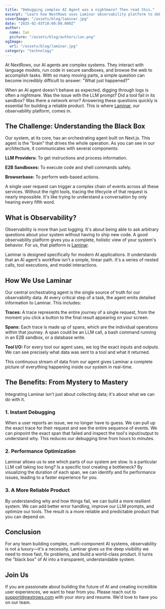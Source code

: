 ```yaml
---
title: "Debugging complex AI Agent was a nightmare? Then read this."
excerpt: "Learn how NextRows uses Laminar observability platform to debug complex AI agents, turning black-box systems into transparent, understandable architectures."
coverImage: "/assets/blog/laminar.jpg"
date: "2025-02-03T10:00:00.000Z"
author:
  name: Ian
  picture: "/assets/blog/authors/ian.png"
ogImage:
  url: "/assets/blog/laminar.jpg"
category: "technology"
---
```


At NextRows, our AI agents are complex systems. They interact with language models, run code in secure sandboxes, and browse the web to accomplish tasks. With so many moving parts, a simple question can become incredibly difficult to answer: "What just happened?"

When an AI agent doesn't behave as expected, digging through logs is often a nightmare. Was the issue with the LLM prompt? Did a tool fail in its sandbox? Was there a network error? Answering these questions quickly is essential for building a reliable product. This is where [Laminar](https://www.lamin.ar), our observability platform, comes in.

## The Challenge: Understanding the Black Box

Our system, at its core, has an orchestrating agent built on Next.js. This agent is the "brain" that drives the whole operation. As you can see in our architecture, it communicates with several components:

**LLM Providers:** To get instructions and process information.

**E2B Sandboxes:** To execute code and shell commands safely.

**Browserbase:** To perform web-based actions.

A single user request can trigger a complex chain of events across all these services. Without the right tools, tracing the lifecycle of that request is nearly impossible. It's like trying to understand a conversation by only hearing every fifth word.

## What is Observability?

Observability is more than just logging. It's about being able to ask arbitrary questions about your system without having to ship new code. A good observability platform gives you a complete, holistic view of your system's behavior. For us, that platform is [Laminar](https://www.lamin.ar).

Laminar is designed specifically for modern AI applications. It understands that an AI agent's workflow isn't a simple, linear path. It's a series of nested calls, tool executions, and model interactions.

## How We Use Laminar

Our central orchestrating agent is the single source of truth for our observability data. At every critical step of a task, the agent emits detailed information to Laminar. This includes:

**Traces:** A trace represents the entire journey of a single request, from the moment you click a button to the final result appearing on your screen.

**Spans:** Each trace is made up of spans, which are the individual operations within that journey. A span could be an LLM call, a bash command running in an E2B sandbox, or a database write.

**Tool I/O:** For every tool our agent uses, we log the exact inputs and outputs. We can see precisely what data was sent to a tool and what it returned.

This continuous stream of data from our agent gives Laminar a complete picture of everything happening inside our system in real-time.

## The Benefits: From Mystery to Mastery

Integrating Laminar isn't just about collecting data; it's about what we can do with it.

### 1. Instant Debugging

When a user reports an issue, we no longer have to guess. We can pull up the exact trace for their request and see the entire sequence of events. We can pinpoint the exact span that failed and inspect the tool's input/output to understand why. This reduces our debugging time from hours to minutes.

### 2. Performance Optimization

Laminar allows us to see which parts of our system are slow. Is a particular LLM call taking too long? Is a specific tool creating a bottleneck? By visualizing the duration of each span, we can identify and fix performance issues, leading to a faster experience for you.

### 3. A More Reliable Product

By understanding why and how things fail, we can build a more resilient system. We can add better error handling, improve our LLM prompts, and optimize our tools. The result is a more reliable and predictable product that you can depend on.

## Conclusion

For any team building complex, multi-component AI systems, observability is not a luxury—it's a necessity. Laminar gives us the deep visibility we need to move fast, fix problems, and build a world-class product. It turns the "black box" of AI into a transparent, understandable system.

## Join Us

If you are passionate about building the future of AI and creating incredible user experiences, we want to hear from you. Please reach out to support@nextrows.com with your story and resume. We'd love to have you on our team.